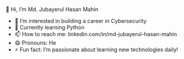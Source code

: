    👋 Hi, I’m Md. Jubayerul Hasan Mahin

- 👀 I’m interested in building a career in Cybersecurity
- 🌱 Currently learning Python
- 📫 How to reach me: linkedin.com/in/md-jubayerul-hasan-mahin
- 😄 Pronouns: He  
- ⚡ Fun fact: I’m passionate about learning new technologies daily!
